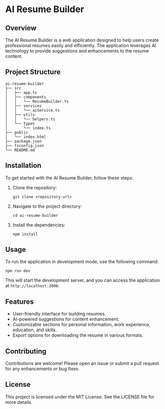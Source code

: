 # AI Resume Builder

## Overview
The AI Resume Builder is a web application designed to help users create professional resumes easily and efficiently. The application leverages AI technology to provide suggestions and enhancements to the resume content.

## Project Structure
```
ai-resume-builder
├── src
│   ├── app.ts
│   ├── components
│   │   └── ResumeBuilder.ts
│   ├── services
│   │   └── aiService.ts
│   ├── utils
│   │   └── helpers.ts
│   └── types
│       └── index.ts
├── public
│   └── index.html
├── package.json
├── tsconfig.json
└── README.md
```

## Installation
To get started with the AI Resume Builder, follow these steps:

1. Clone the repository:
   ```
   git clone <repository-url>
   ```

2. Navigate to the project directory:
   ```
   cd ai-resume-builder
   ```

3. Install the dependencies:
   ```
   npm install
   ```

## Usage
To run the application in development mode, use the following command:
```
npm run dev
```
This will start the development server, and you can access the application at `http://localhost:3000`.

## Features
- User-friendly interface for building resumes.
- AI-powered suggestions for content enhancement.
- Customizable sections for personal information, work experience, education, and skills.
- Export options for downloading the resume in various formats.

## Contributing
Contributions are welcome! Please open an issue or submit a pull request for any enhancements or bug fixes.

## License
This project is licensed under the MIT License. See the LICENSE file for more details.